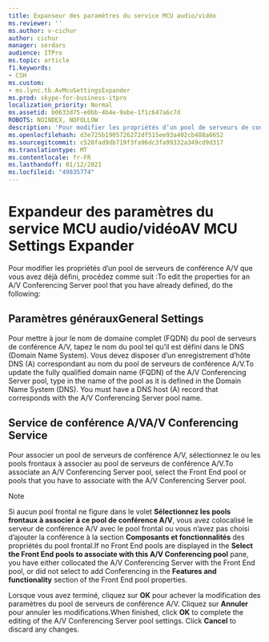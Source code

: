 ```yaml
---
title: Expanseur des paramètres du service MCU audio/vidéo
ms.reviewer: ''
ms.author: v-cichur
author: cichur
manager: serdars
audience: ITPro
ms.topic: article
f1.keywords:
- CSH
ms.custom:
- ms.lync.tb.AvMcuSettingsExpander
ms.prod: skype-for-business-itpro
localization_priority: Normal
ms.assetid: b0633d75-e0bb-4b4e-9abe-1f1c647a6c7d
ROBOTS: NOINDEX, NOFOLLOW
description: 'Pour modifier les propriétés d’un pool de serveurs de conférence A/V que vous avez déjà défini, procédez comme suit :'
ms.openlocfilehash: d3e725b1905726272df515ee93a402cb488a6652
ms.sourcegitcommit: c528fad9db719f3fa96dc3fa99332a349cd9d317
ms.translationtype: MT
ms.contentlocale: fr-FR
ms.lasthandoff: 01/12/2021
ms.locfileid: "49835774"
---
```

# <a name="av-mcu-settings-expander"></a><span data-ttu-id="58d15-103">Expandeur des paramètres du service MCU audio/vidéo</span><span class="sxs-lookup"><span data-stu-id="58d15-103">AV MCU Settings Expander</span></span>
 
<span data-ttu-id="58d15-104">Pour modifier les propriétés d’un pool de serveurs de conférence A/V que vous avez déjà défini, procédez comme suit :</span><span class="sxs-lookup"><span data-stu-id="58d15-104">To edit the properties for an A/V Conferencing Server pool that you have already defined, do the following:</span></span>
  
## <a name="general-settings"></a><span data-ttu-id="58d15-105">Paramètres généraux</span><span class="sxs-lookup"><span data-stu-id="58d15-105">General Settings</span></span>

<span data-ttu-id="58d15-p101">Pour mettre à jour le nom de domaine complet (FQDN) du pool de serveurs de conférence A/V, tapez le nom du pool tel qu’il est défini dans le DNS (Domain Name System). Vous devez disposer d’un enregistrement d’hôte DNS (A) correspondant au nom du pool de serveurs de conférence A/V.</span><span class="sxs-lookup"><span data-stu-id="58d15-p101">To update the fully qualified domain name (FQDN) of the A/V Conferencing Server pool, type in the name of the pool as it is defined in the Domain Name System (DNS). You must have a DNS host (A) record that corresponds with the A/V Conferencing Server pool name.</span></span>
  
## <a name="av-conferencing-service"></a><span data-ttu-id="58d15-108">Service de conférence A/V</span><span class="sxs-lookup"><span data-stu-id="58d15-108">A/V Conferencing Service</span></span>

<span data-ttu-id="58d15-109">Pour associer un pool de serveurs de conférence A/V, sélectionnez le ou les pools frontaux à associer au pool de serveurs de conférence A/V.</span><span class="sxs-lookup"><span data-stu-id="58d15-109">To associate an A/V Conferencing Server pool, select the Front End pool or pools that you have to associate with the A/V Conferencing Server pool.</span></span>
  
> [!NOTE]
> <span data-ttu-id="58d15-110">Si aucun pool frontal ne figure dans le volet **Sélectionnez les pools frontaux à associer à ce pool de conférence A/V**, vous avez colocalisé le serveur de conférence A/V avec le pool frontal ou vous n’avez pas choisi d’ajouter la conférence à la section **Composants et fonctionnalités** des propriétés du pool frontal.</span><span class="sxs-lookup"><span data-stu-id="58d15-110">If no Front End pools are displayed in the **Select the Front End pools to associate with this A/V Conferencing pool** pane, you have either collocated the A/V Conferencing Server with the Front End pool, or did not select to add Conferencing in the **Features and functionality** section of the Front End pool properties.</span></span>
  

<span data-ttu-id="58d15-p102">Lorsque vous avez terminé, cliquez sur **OK** pour achever la modification des paramètres du pool de serveurs de conférence A/V. Cliquez sur **Annuler** pour annuler les modifications.</span><span class="sxs-lookup"><span data-stu-id="58d15-p102">When finished, click **OK** to complete the editing of the A/V Conferencing Server pool settings. Click **Cancel** to discard any changes.</span></span>
  

